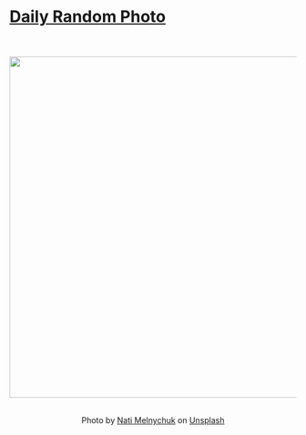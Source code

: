 # [Daily Random Photo](https://www.dailyrandomphoto.com/)

<div align="center">
  <br>
  <br>
  <a href="https://www.dailyrandomphoto.com/p/2023/2023-08-10/"><img src="https://images.unsplash.com/photo-1689352289237-cea3b7d914cb?crop=entropy&cs=tinysrgb&fit=max&fm=jpg&ixid=M3w3NzUwOHwwfDF8cmFuZG9tfHx8fHx8fHx8MTY5MTYyNzY5OXw&ixlib=rb-4.0.3&q=80&w=1080" width="600px"></a>
  <br>
  <br>
  <p class="has-text-grey">Photo by <a href="https://unsplash.com/@natinati?utm_source=Daily%20Random%20Photo&amp;utm_medium=referral" target="_blank" rel="noopener noreferrer">Nati Melnychuk</a> on <a href="https://unsplash.com/photos/an-alley-way-with-a-lamp-post-and-a-tree-in-the-middle-of-it-9A859Zwe-9k?utm_source=Daily%20Random%20Photo&amp;utm_medium=referral" target="_blank" rel="noopener noreferrer">Unsplash</a></p>
</div>
